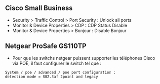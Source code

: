 Cisco Small Business
--------------------

- Security \> Traffic Control \> Port Security : Unlock all ports
- Monitor & Device Properties \> CDP : CDP Status Disable
- Monitor & Device Properties \> Bonjour : Disable Bonjour

Netgear ProSafe GS110TP
-----------------------

- Pour que les switchs netgear puissent supporter les téléphones Cisco via POE, il faut configurer le switch tel que :

```
System / poe / advanced / poe port configuration :  detection mode = 802.3af 2point and legacy
```
